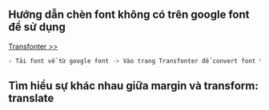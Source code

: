 ## Hướng dẫn chèn font không có trên google font để sử dụng
[Transfonter >>](https://transfonter.org/)
```sh
- Tải font về từ google font -> Vào trang Transfonter để convert font thành css -> Copy css vào trong file css
```
## Tìm hiểu sự khác nhau giữa margin và transform: translate
```sh
```